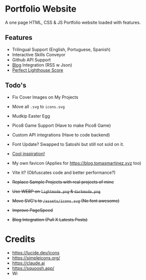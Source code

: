 # Portfolio Website

A one page HTML, CSS & JS Portfolio website loaded with features.

## Features

- Trilingual Support (English, Portuguese, Spanish)
- Interactive Skills Conveyor
- Github API Support
- [Blog](https://blog.tomasmartinez.xyz) Integration (RSS w Json)
- [Perfect Lighthouse Score](https://pagespeed.web.dev/analysis/https-tomasmartinez-xyz/63ffcozxvr?form_factor=desktop)

## Todo's

- Fix Cover Images on My Projects
- Move all `.svg` to `icons.svg`
- Mudkip Easter Egg
- Pico8 Game Support (Have to make Pico8 Game)
- Custom API integrations (Have to code backend)
- Font Update? Swapped to Satoshi but still not sold on it.
- [Cool inspiration!](https://www.liuyuelin.dev/)
- My own favicon (Applies for https://blog.tomasmartinez.xyz too)
- Vite it? (Obfuscates code and better performance?)

- ~~Replace Sample Projects with real projects of mine~~
- ~~Use WEBP on `lightmode.png` & `darkmode.png`~~
- ~~Move SVG's to `/assets/icons.svg` (No font awesome)~~
- ~~Improve PageSpeed~~
- ~~Blog Integration (Pull X Latests Posts)~~

# Credits

- https://lucide.dev/icons
- https://simpleicons.org/
- https://claude.ai
- https://squoosh.app/
- Wi
